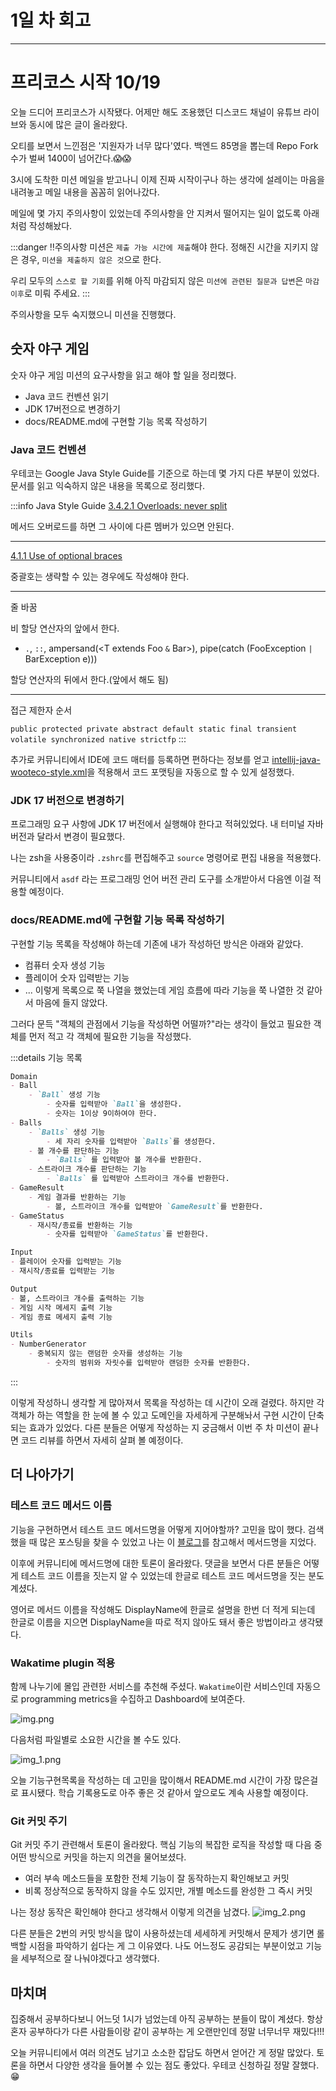 # 1일 차 회고

---

# 프리코스 시작 10/19
오늘 드디어 프리코스가 시작됐다. 어제만 해도 조용했던 디스코드 채널이 유튜브 라이브와 동시에 많은 글이 올라왔다.

오티를 보면서 느낀점은 '지원자가 너무 많다'였다. 백엔드 85명을 뽑는데 Repo Fork 수가 벌써 1400이 넘어간다.😱😱

3시에 도착한 미션 메일을 받고나니 이제 진짜 시작이구나 하는 생각에 설레이는 마음을 내려놓고 메일 내용을 꼼꼼히 읽어나갔다.

메일에 몇 가지 주의사항이 있었는데 주의사항을 안 지켜서 떨어지는 일이 없도록 아래처럼 작성해놨다.

:::danger ‼️주의사항
미션은 `제출 가능 시간에 제출`해야 한다. 정해진 시간을 지키지 않은 경우, `미션을 제출하지 않은 것`으로 한다.

우리 모두의 `스스로 할 기회`를 위해 아직 마감되지 않은 `미션에 관련된 질문과 답변`은 `마감 이후`로 미뤄 주세요.
:::

주의사항을 모두 숙지했으니 미션을 진행했다.

## 숫자 야구 게임

숫자 야구 게임 미션의 요구사항을 읽고 해야 할 일을 정리했다.
- Java 코드 컨벤션 읽기
- JDK 17버전으로 변경하기
- docs/README.md에 구현할 기능 목록 작성하기

### Java 코드 컨벤션
우테코는 Google Java Style Guide를 기준으로 하는데 몇 가지 다른 부분이 있었다. 문서를 읽고 익숙하지 않은 내용을 목록으로 정리했다.

:::info Java Style Guide
[3.4.2.1 Overloads: never split](https://google.github.io/styleguide/javaguide.html#s4.1.1-braces-always-used)

메서드 오버로드를 하면 그 사이에 다른 멤버가 있으면 안된다.

---

[4.1.1 Use of optional braces](https://google.github.io/styleguide/javaguide.html#s4.1.1-braces-always-used)

중괄호는 생략할 수 있는 경우에도 작성해야 한다.

---

줄 바꿈

비 할당 연산자의 앞에서 한다.
- `.`, `::`, ampersand(<T extends Foo `&` Bar>), pipe(catch (FooException `|` BarException e)))

할당 연산자의 뒤에서 한다.(앞에서 해도 됨)

---

접근 제한자 순서

`public protected private abstract default static final transient volatile synchronized native strictfp`
:::

추가로 커뮤니티에서 IDE에 코드 매터를 등록하면 편하다는 정보를 얻고 [intellij-java-wooteco-style.xml](https://github.com/woowacourse/woowacourse-docs/blob/main/styleguide/java/intellij-java-wooteco-style.xml)을 적용해서 코드 포맷팅을 자동으로 할 수 있게 설정했다.

### JDK 17 버전으로 변경하기
프로그래밍 요구 사항에 JDK 17 버전에서 실행해야 한다고 적혀있었다. 내 터미널 자바 버전과 달라서 변경이 필요했다.

나는 zsh을 사용중이라 `.zshrc`를 편집해주고 `source` 명령어로 편집 내용을 적용했다.

커뮤니티에서 `asdf` 라는 프로그래밍 언어 버전 관리 도구를 소개받아서 다음엔 이걸 적용할 예정이다.

### docs/README.md에 구현할 기능 목록 작성하기
구현할 기능 목록을 작성해야 하는데 기존에 내가 작성하던 방식은 아래와 같았다.
- 컴퓨터 숫자 생성 기능
- 플레이어 숫자 입력받는 기능
- ...
이렇게 목록으로 쭉 나열을 했었는데 게임 흐름에 따라 기능을 쭉 나열한 것 같아서 마음에 들지 않았다.

그러다 문득 "객체의 관점에서 기능을 작성하면 어떨까?"라는 생각이 들었고 필요한 객체를 먼저 적고 각 객체에 필요한 기능을 작성했다.

:::details 기능 목록
```md
Domain
- Ball
    - `Ball` 생성 기능
        - 숫자를 입력받아 `Ball`을 생성한다.
        - 숫자는 1이상 9이하여야 한다.
- Balls
    - `Balls` 생성 기능
        - 세 자리 숫자를 입력받아 `Balls`를 생성한다.
    - 볼 개수를 판단하는 기능
        - `Balls` 를 입력받아 볼 개수를 반환한다.
    - 스트라이크 개수를 판단하는 기능
        - `Balls` 를 입력받아 스트라이크 개수를 반환한다.
- GameResult
    - 게임 결과를 반환하는 기능
        - 볼, 스트라이크 개수를 입력받아 `GameResult`를 반환한다.
- GameStatus
    - 재시작/종료를 반환하는 기능
        - 숫자를 입력받아 `GameStatus`를 반환한다.

Input
- 플레이어 숫자를 입력받는 기능
- 재시작/종료를 입력받는 기능

Output
- 볼, 스트라이크 개수를 출력하는 기능
- 게임 시작 메세지 출력 기능
- 게임 종료 메세지 출력 기능

Utils
- NumberGenerator
    - 중복되지 않는 랜덤한 숫자를 생성하는 기능
        - 숫자의 범위와 자릿수를 입력받아 랜덤한 숫자를 반환한다.
```
:::

이렇게 작성하니 생각할 게 많아져서 목록을 작성하는 데 시간이 오래 걸렸다. 하지만 각 객체가 하는 역할을 한 눈에 볼 수 있고 도메인을 자세하게 구분해놔서 구현 시간이 단축되는 효과가 있었다. 다른 분들은 어떻게 작성하는 지 궁금해서 이번 주 차 미션이 끝나면 코드 리뷰를 하면서 자세히 살펴 볼 예정이다.

## 더 나아가기

### 테스트 코드 메서드 이름
기능을 구현하면서 테스트 코드 메서드명을 어떻게 지어야할까? 고민을 많이 했다. 검색했을 때 많은 포스팅을 찾을 수 있었고 나는 이 [블로그](https://velog.io/@no1msh1217/%ED%85%8C%EC%8A%A4%ED%8A%B8-%EC%BD%94%EB%93%9C-%EB%A9%94%EC%84%9C%EB%93%9C-%EC%9D%B4%EB%A6%84%EC%97%90-%EA%B4%80%ED%95%98%EC%97%AC)를 참고해서 메서드명을 지었다.

이후에 커뮤니티에 메서드명에 대한 토론이 올라왔다. 댓글을 보면서 다른 분들은 어떻게 테스트 코드 이름을 짓는지 알 수 있었는데 한글로 테스트 코드 메서드명을 짓는 분도 계셨다.

영어로 메서드 이름을 작성해도 DisplayName에 한글로 설명을 한번 더 적게 되는데 한글로 이름을 지으면 DisplayName을 따로 적지 않아도 돼서 좋은 방법이라고 생각됐다.

### Wakatime plugin 적용
함께 나누기에 몰입 관련한 서비스를 추천해 주셨다. `Wakatime`이란 서비스인데 자동으로 programming metrics을 수집하고 Dashboard에 보여준다.

![img.png](img.png)

다음처럼 파일별로 소요한 시간을 볼 수도 있다.

![img_1.png](img_1.png)

오늘 기능구현목록을 작성하는 데 고민을 많이해서 README.md 시간이 가장 많은걸로 표시됐다. 학습 기록용도로 아주 좋은 것 같아서 앞으로도 계속 사용할 예정이다.

### Git 커밋 주기

Git 커밋 주기 관련해서 토론이 올라왔다. 핵심 기능의 복잡한 로직을 작성할 때 다음 중 어떤 방식으로 커밋을 하는지 의견을 물어보셨다.
- 여러 부속 메소드들을 포함한 전체 기능이 잘 동작하는지 확인해보고 커밋
- 비록 정상적으로 동작하지 않을 수도 있지만, 개별 메소드를 완성한 그 즉시 커밋

나는 정상 동작은 확인해야 한다고 생각해서 이렇게 의견을 남겼다.
![img_2.png](img_2.png)

다른 분들은 2번의 커밋 방식을 많이 사용하셨는데 세세하게 커밋해서 문제가 생기면 롤백할 시점을 파악하기 쉽다는 게 그 이유였다. 나도 어느정도 공감되는 부분이었고 기능을 세부적으로 잘 나눠야겠다고 생각했다.

## 마치며
집중해서 공부하다보니 어느덧 1시가 넘었는데 아직 공부하는 분들이 많이 계셨다. 항상 혼자 공부하다가 다른 사람들이랑 같이 공부하는 게 오랜만인데 정말 너무너무 재밌다!!! 

오늘 커뮤니티에서 여러 의견도 남기고 소소한 잡담도 하면서 얻어간 게 정말 많았다. 토론을 하면서 다양한 생각을 들어볼 수 있는 점도 좋았다. 우테코 신청하길 정말 잘했다.😁
